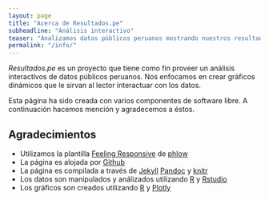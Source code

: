 ```yaml
---
layout: page
title: "Acerca de Resultados.pe"
subheadline: "Análisis interactivo"
teaser: "Analizamos datos públicos peruanos mostrando nuestros resultados a través de gráficos interactivos."
permalink: "/info/"
---
```


*Resultados.pe* es un proyecto que tiene como fin proveer un análisis interactivos de datos públicos peruanos. Nos enfocamos en crear gráficos dinámicos que le sirvan al lector interactuar con los datos. 

Esta página ha sido creada con varios componentes de software libre. A continuación hacemos mención y agradecemos a éstos.


## Agradecimientos

* Utilizamos la plantilla [Feeling Responsive][8] de [phlow][1]
* La página es alojada por [Github][6]
* La página es compilada a través de [Jekyll][2] [Pandoc][9] y [knitr][5]
* Los datos son manipulados y análizados utilizando [R][3] y [Rstudio][4]
* Los gráficos son creados utilizando [R][3] y [Plotly][7] 



 [1]: http://phlow.de/
 [2]: http://jekyllrb.com
 [3]: https://www.r-project.org/
 [4]: https://www.rstudio.com/
 [5]: yihui.name/knitr/
 [6]: https://github.com/
 [7]: https://plot.ly/
 [8]: https://phlow.github.io/feeling-responsive/
 [9]: http://pandoc.org
 [10]: #